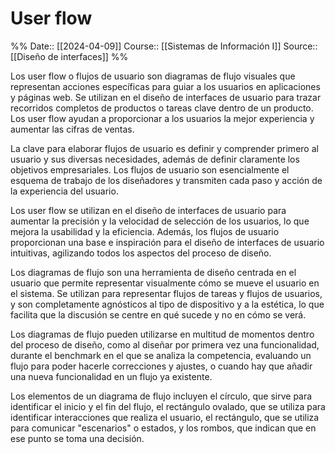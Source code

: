 # User flow

%%
Date:: [[2024-04-09]]
Course:: [[Sistemas de Información I]]
Source:: [[Diseño de interfaces]]
%%

Los user flow o flujos de usuario son diagramas de flujo visuales que representan acciones específicas para guiar a los usuarios en aplicaciones y páginas web. Se utilizan en el diseño de interfaces de usuario para trazar recorridos completos de productos o tareas clave dentro de un producto. Los user flow ayudan a proporcionar a los usuarios la mejor experiencia y aumentar las cifras de ventas.

La clave para elaborar flujos de usuario es definir y comprender primero al usuario y sus diversas necesidades, además de definir claramente los objetivos empresariales. Los flujos de usuario son esencialmente el esquema de trabajo de los diseñadores y transmiten cada paso y acción de la experiencia del usuario.

Los user flow se utilizan en el diseño de interfaces de usuario para aumentar la precisión y la velocidad de selección de los usuarios, lo que mejora la usabilidad y la eficiencia. Además, los flujos de usuario proporcionan una base e inspiración para el diseño de interfaces de usuario intuitivas, agilizando todos los aspectos del proceso de diseño.

Los diagramas de flujo son una herramienta de diseño centrada en el usuario que permite representar visualmente cómo se mueve el usuario en el sistema. Se utilizan para representar flujos de tareas y flujos de usuarios, y son completamente agnósticos al tipo de dispositivo y a la estética, lo que facilita que la discusión se centre en qué sucede y no en cómo se verá.

Los diagramas de flujo pueden utilizarse en multitud de momentos dentro del proceso de diseño, como al diseñar por primera vez una funcionalidad, durante el benchmark en el que se analiza la competencia, evaluando un flujo para poder hacerle correcciones y ajustes, o cuando hay que añadir una nueva funcionalidad en un flujo ya existente.

Los elementos de un diagrama de flujo incluyen el círculo, que sirve para identificar el inicio y el fin del flujo, el rectángulo ovalado, que se utiliza para identificar interacciones que realiza el usuario, el rectángulo, que se utiliza para comunicar "escenarios" o estados, y los rombos, que indican que en ese punto se toma una decisión.




